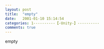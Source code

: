 ```yaml
---
layout: post
title:  "empty"
date:   2001-01-10 15:14:54
categories: 1----------【-Unity-】----------
comments: true
---
```

empty
